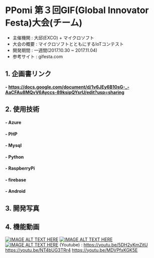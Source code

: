 # PPomi 第３回GIF(Global Innovator Festa)大会(チーム)

* 主催機関 : 大邱(EXCO) + マイクロソフト
* 大会の概要 : マイクロソフトとともにするIoTコンテスト
* 開発期間 : 一週間(2017.10.30 ~ 2017.11.04)
* 参考サイト : gifesta.com
## 1. 企画書リンク
#### - https://docs.google.com/document/d/1v6JEy6B10sG-_-AaCFAu8MQvV6Ayccs-89ksipQYsrU/edit?usp=sharing
## 2. 使用技術
#### - Azure
#### - PHP
#### - Mysql
#### - Python
#### - RaspberryPi
#### - firebase
#### - Android
 
## 3. 開発写真
 
## 4. 機能動画

[![IMAGE ALT TEXT HERE](https://img.youtube.com/vi/5DH2yKmZitU/0.jpg)](https://www.youtube.com/watch?v=5DH2yKmZitU)
[![IMAGE ALT TEXT HERE](https://img.youtube.com/vi/NT4bUG3TRr4/0.jpg)](https://www.youtube.com/watch?v=NT4bUG3TRr4)
[![IMAGE ALT TEXT HERE](https://img.youtube.com/vi/MDVPfxKGK5E/0.jpg)](https://www.youtube.com/watch?v=MDVPfxKGK5E)
(Youtube) : https://youtu.be/5DH2yKmZitU
	    https://youtu.be/NT4bUG3TRr4
            https://youtu.be/MDVPfxKGK5E
